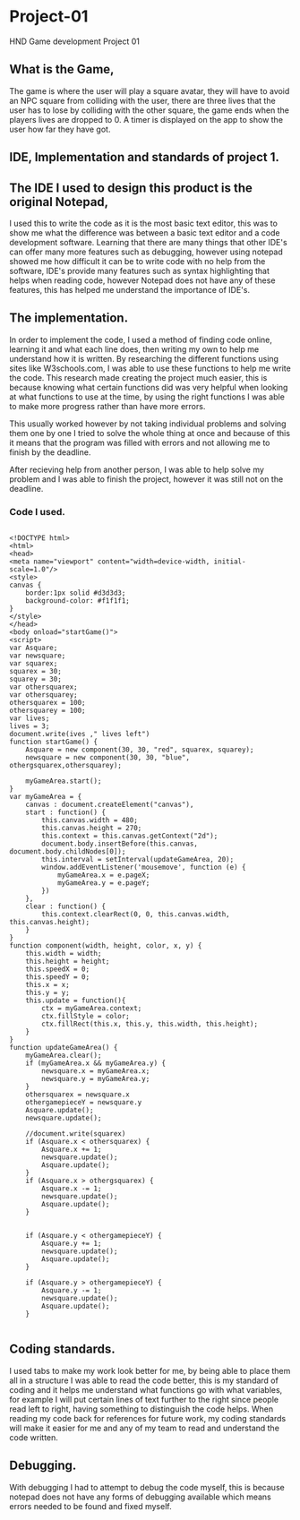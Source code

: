 # Project-01
HND Game development Project 01

## What is the Game,

The game is where the user will play a square avatar, they will have to avoid an NPC square from colliding with the user, there are three lives that the user has to lose by colliding with the other square, the game ends when the players lives are dropped to 0. A timer is displayed on the app to show the user how far they have got.

## IDE, Implementation and standards of project 1.

## The IDE I used to design this product is the original Notepad,

I used this to write the code as it is the most basic text editor, this was to show me what the difference was between a basic text editor and a code development software. Learning that there are many things that other IDE's can offer many more features such as debugging, however using notepad showed me how difficult it can be to write code with no help from the software, IDE's provide many features such as syntax highlighting that helps when reading code, however Notepad does not have any of these features, this has helped me understand the importance of IDE's.

## The implementation.

In order to implement the code, I used a method of finding code online, learning it and what each line does, then writing my own to help me understand how it is written. By researching the different functions using sites like W3schools.com, I was able to use these functions to help me write the code. This research made creating the project much easier, this is because knowing what certain functions did was very helpful when looking at what functions to use at the time, by using the right functions I was able to make more progress rather than have more errors.

This usually worked however by not taking individual problems and solving them one by one I tried to solve the whole thing at once and because of this it means that the program was filled with errors and not allowing me to finish by the deadline. 

After recieving help from another person, I was able to help solve my problem and I was able to finish the project, however it was still not on the deadline.


### Code I used.

```

<!DOCTYPE html>
<html>
<head>
<meta name="viewport" content="width=device-width, initial-scale=1.0"/>
<style>
canvas {
    border:1px solid #d3d3d3;
    background-color: #f1f1f1;
}
</style>
</head>
<body onload="startGame()">
<script>
var Asquare;
var newsquare;
var squarex;
squarex = 30;
squarey = 30;
var othersquarex;
var othersquarey;
othersquarex = 100;
othersquarey = 100;
var lives;
lives = 3;
document.write(ives ," lives left")
function startGame() {
    Asquare = new component(30, 30, "red", squarex, squarey);
    newsquare = new component(30, 30, "blue", othergsquarex,othersquarey);
    
    myGameArea.start();
}
var myGameArea = {
    canvas : document.createElement("canvas"),
    start : function() {
        this.canvas.width = 480;
        this.canvas.height = 270;
        this.context = this.canvas.getContext("2d");
        document.body.insertBefore(this.canvas, document.body.childNodes[0]);
        this.interval = setInterval(updateGameArea, 20);
		window.addEventListener('mousemove', function (e) {
			myGameArea.x = e.pageX;
			myGameArea.y = e.pageY;
		})
    },
    clear : function() {
        this.context.clearRect(0, 0, this.canvas.width, this.canvas.height);
    }
}
function component(width, height, color, x, y) {
    this.width = width;
    this.height = height;
	this.speedX = 0;
	this.speedY = 0; 
	this.x = x;
	this.y = y;
    this.update = function(){
        ctx = myGameArea.context;
        ctx.fillStyle = color;
        ctx.fillRect(this.x, this.y, this.width, this.height);
    }
}
function updateGameArea() {
    myGameArea.clear();
	if (myGameArea.x && myGameArea.y) {
		newsquare.x = myGameArea.x;
		newsquare.y = myGameArea.y;
	}
	othersquarex = newsquare.x
	othergamepieceY = newsquare.y
	Asquare.update();
    newsquare.update();
	
    //document.write(squarex)
    if (Asquare.x < othersquarex) {
    	Asquare.x += 1;
		newsquare.update();
		Asquare.update();
	}
	if (Asquare.x > othergsquarex) {
    	Asquare.x -= 1;
		newsquare.update();
		Asquare.update();
	}
	
	
	if (Asquare.y < othergamepieceY) {
    	Asquare.y += 1;
		newsquare.update();
		Asquare.update();
	}
	
	if (Asquare.y > othergamepieceY) {
    	Asquare.y -= 1;
		newsquare.update();
		Asquare.update();
	}
	
```
## Coding standards.

I used tabs to make my work look better for me, by being able to place them all in a structure I was able to read the code better, this is my standard of coding and it helps me understand what functions go with what variables, for example I will put certain lines of text further to the right since people read left to right, having something to distinguish the code helps. When reading my code back for references for future work, my coding standards will make it easier for me and any of my team to read and understand the code written. 

## Debugging.

With debugging I had to attempt to debug the code myself, this is because notepad does not have any forms of debugging available which means errors needed to be found and fixed myself.
